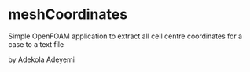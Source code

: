 # meshCoordinates
Simple OpenFOAM application to extract all cell centre coordinates for a case to a text file

by Adekola Adeyemi
